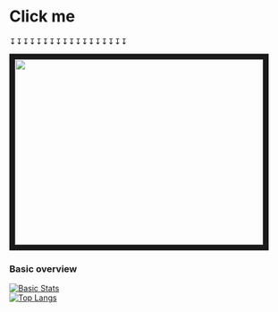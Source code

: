# Click me
↧↧↧↧↧↧↧↧↧↧↧↧↧↧↧↧↧↧  

<a href="http://www.youtube.com/watch?feature=player_embedded&v=5BZPPPYXV9M&autoplay=1" target="_blank">
 <img src="https://media.giphy.com/media/lSObAqHPgrKkD3P9a7/giphy.gif" width="444" height="332" border="10"/>
</a>

### Basic overview
[![Basic Stats](https://github-readme-stats-1-plum.vercel.app/api?username=diegofleitas&show_icons=true&theme=vue&count_private=true)](https://github.com/DiegoFleitas)<br>
[![Top Langs](https://github-readme-stats-1-plum.vercel.app/api/top-langs/?username=DiegoFleitas&layout=compact&theme=vue&count_private=true&langs_count=10)](https://github.com/DiegoFleitas)


<!--
**DiegoFleitas/DiegoFleitas** is a ✨ _special_ ✨ repository because its `README.md` (this file) appears on your GitHub profile.

Here are some ideas to get you started:

- 🔭 I’m currently working on ...
- 🌱 I’m currently learning ...
- 👯 I’m looking to collaborate on ...
- 🤔 I’m looking for help with ...
- 💬 Ask me about ...
- 📫 How to reach me: ...
- 😄 Pronouns: ...
- ⚡ Fun fact: ...
-->
